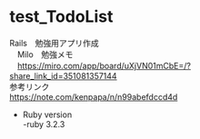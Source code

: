 # test_TodoList 
  Rails　勉強用アプリ作成  
　Milo　勉強メモ  
　https://miro.com/app/board/uXjVN01mCbE=/?share_link_id=351081357144  
  参考リンク  
  https://note.com/kenpapa/n/n99abefdccd4d  
  


* Ruby version    
  -ruby 3.2.3
